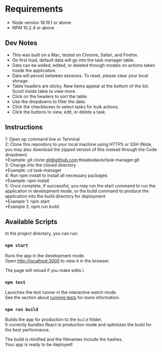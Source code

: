 # Requirements
* Node version 18.19.1 or above
* NPM 10.2.4 or above

## Dev Notes
* This was built on a Mac, tested on Chrome, Safari, and Firefox.
* On first load, default data will go into the task manager table.
* Data can be added, edited, or deleted through modals on actions taken inside the application.
* Data will persist between sessions. To reset, please clear your local storage.
* Table headers are sticky. New items appear at the bottom of the list. Scroll inside table to view more.
* Click on the headers to sort the table.
* Use the dropdowns to filter the data.
* Click the checkboxes to select tasks for bulk actions.
* Click the buttons to view, edit, or delete a task.

## Instructions
1: Open up command line or Terminal\
2: Clone this repository to your local machine using HTTPS or SSH (Note, you may also download the zipped version of this instead through the Code dropdown)\
    *Example: git clone git@github.com:thealexdavis/task-manager.git\
3: Change into the cloned directory\
    *Example: cd task-manager\
4: Run npm install to install all necessary packages\
    *Example: npm install\
5: Once complete, if successful, you may run the start command to run the application in development mode, or the build command to produce the application into the build directory for deployment\
    *Example 1: npm start\
    *Example 2: npm run build

## Available Scripts

In the project directory, you can run:

### `npm start`

Runs the app in the development mode.\
Open [http://localhost:3000](http://localhost:3000) to view it in the browser.

The page will reload if you make edits.\

### `npm test`

Launches the test runner in the interactive watch mode.\
See the section about [running tests](https://facebook.github.io/create-react-app/docs/running-tests) for more information.

### `npm run build`

Builds the app for production to the `build` folder.\
It correctly bundles React in production mode and optimizes the build for the best performance.

The build is minified and the filenames include the hashes.\
Your app is ready to be deployed!